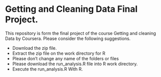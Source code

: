 # Getting and Cleaning Data Final Project.
This repository is form the final project of the course Getting and cleaning Data by Coursera. 
Please consider the following suggestions.

  - Download the zip file.
  - Extract the zip file on the work directory for R
  - Please don’t change any name of the folders or files
  - Please download the run_analysis.R file into R work directory.
  - Execute the run_analysis.R With R.

